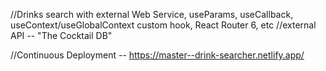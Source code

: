 //Drinks search with external Web Service, useParams, useCallback, useContext/useGlobalContext custom hook, React Router 6, etc
//external API -- "The Cocktail DB"

//Continuous Deployment -- https://master--drink-searcher.netlify.app/
